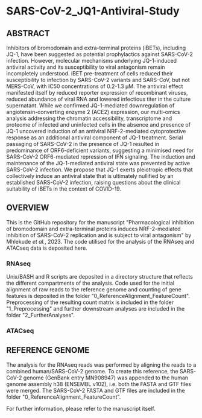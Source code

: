 # SARS-CoV-2_JQ1-Antiviral-Study

## ABSTRACT

Inhibitors of bromodomain and extra-terminal proteins (iBETs), including JQ-1, have been suggested as potential prophylactics against SARS-CoV-2 infection. However, molecular mechanisms underlying JQ-1-induced antiviral activity and its susceptibility to viral antagonism remain incompletely understood. iBET pre-treatment of cells reduced their susceptibility to infection by SARS-CoV-2 variants and SARS-CoV, but not MERS-CoV, with IC50 concentrations of 0.2-1.3 µM. The antiviral effect manifested itself by reduced reporter expression of recombinant viruses, reduced abundance of viral RNA and lowered infectious titer in the culture supernatant. While we confirmed JQ-1-mediated downregulation of angiotensin-converting enzyme 2 (ACE2) expression, our multi-omics analysis addressing the chromatin accessibility, transcriptome and proteome of infected and uninfected cells in the absence and presence of JQ-1 uncovered induction of an antiviral NRF-2-mediated cytoprotective response as an additional antiviral component of JQ-1 treatment. Serial passaging of SARS-CoV-2 in the presence of JQ-1 resulted in predominance of ORF6-deficient variants, suggesting a minimised need for SARS-CoV-2 ORF6-mediated repression of IFN signaling. The induction and maintenance of the JQ-1-mediated antiviral state was prevented by active SARS-CoV-2 infection. We propose that JQ-1 exerts pleiotropic effects that collectively induce an antiviral state that is ultimately nullified by an established SARS-CoV-2 infection, raising questions about the clinical suitability of iBETs in the context of COVID-19.

## OVERVIEW

This is the GitHub repository for the manuscript "Pharmacological inhibition of bromodomain and extra-terminal proteins induces NRF-2-mediated inhibition of SARS-CoV-2 replication and is subject to viral antagonism" by Mhlekude _et al._, 2023. The code utilised for the analysis of the RNAseq and ATACseq data is deposited here. 

### RNAseq

Unix/BASH and R scripts are deposited in a directory structure that reflects the different compartments of the analysis. Code used for the initial alignment of raw reads to the reference genome and counting of gene features is deposited in the folder "0_ReferenceAlignment_FeatureCount". Preprocessing of the resulting count matrix is included in the folder "1_Preprocessing" and further downstream analyses are included in the folder "2_FurtherAnalyses".

### ATACseq

## REFERENCE GENOME

The analysis for the RNAseq reads was performed by aligning the reads to a combined human/SARS-CoV-2 genome. To create this reference, the SARS-CoV-2 genome (GenBank entry MN908947) was appended to the human genome assembly h38 (ENSEMBL v102), i.e. both the FASTA and GTF files were merged. The SARS-CoV-2 FASTA and GTF files are included in the folder "0_ReferenceAlignment_FeatureCount". 

For further information, please refer to the manuscript itself.
